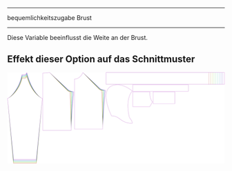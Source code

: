 - - -
bequemlichkeitszugabe Brust
- - -

Diese Variable beeinflusst die Weite an der Brust.

## Effekt dieser Option auf das Schnittmuster

![Dieses Bild zeigt den Effekt dieser Variable, indem es unterschiedliche Masse dieser Variable überlagert darstellt](hugo_chestease_sample.svg "Effekt dieser Variable auf das Schnittmuster")
